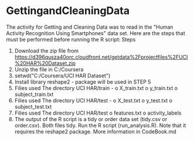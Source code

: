 # GettingandCleaningData

The activity for Getting and Cleaning Data was to read in the "Human Activity Recognition Using Smartphones" data set.
Here are the steps that must be performed before running the R script:
Steps
1.	Download the zip file from https://d396qusza40orc.cloudfront.net/getdata%2Fprojectfiles%2FUCI%20HAR%20Dataset.zip
2.	Unzip the file in C:/Coursera
3.	setwd("C:/Coursera/UCI HAR Dataset")
4.	Install library reshape2 - package will be used in STEP 5
5.	Filies used The directory UCI HAR/train -
o	X_train.txt
o	y_train.txt
o	subject_train.txt
6.	Filies used The directory UCI HAR/test -
o	X_test.txt
o	y_test.txt
o	subject_test.txt
7.	Filies used The directory UCI HAR/test
o	features.txt
o	activity_labels
8.	The output of the R script is a tidy or order data set (tidy.csv or order.csv). Both files tidy.
Run the R script (run_analysis.R). Note that it requires the reshape2 package.
More information in CodeBook.md

